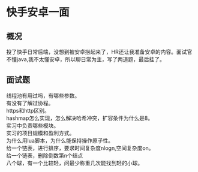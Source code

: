 # 快手安卓一面

## 概况
投了快手日常后端，没想到被安卓捞起来了，HR还让我准备安卓的内容。面试官不懂java,我不太懂安卓，所以聊日常为主，写了两道题，最后挂了。

## 面试题
线程池有用过吗，有哪些参数。  
有没有了解过协程。  
https和http区别。  
hashmap怎么实现，怎么解决哈希冲突，扩容条件为什么是8。  
实习中负责哪些模块。  
实习的项目规模和盈利方式。  
为什么用lua脚本，为什么能保持操作原子性。  
给一个链表，进行排序，要求时间复杂度nlogn,空间复杂度on。  
给一个链表，删除倒数第n个结点  
八个球，有一个比较轻，问最少称重几次能找到轻的小球。  